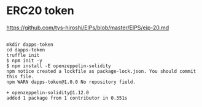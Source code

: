 # ERC20 token

https://github.com/tys-hiroshi/EIPs/blob/master/EIPS/eip-20.md

## 

```
mkdir dapps-token
cd dapps-token
truffle init
$ npm init -y
$ npm install -E openzeppelin-solidity
npm notice created a lockfile as package-lock.json. You should commit this file.
npm WARN dapps-token@1.0.0 No repository field.

+ openzeppelin-solidity@1.12.0
added 1 package from 1 contributor in 0.351s
```
